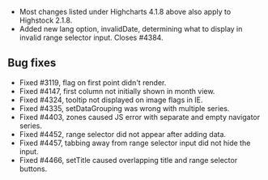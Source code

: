 - Most changes listed under Highcharts 4.1.8 above also apply to Highstock 2.1.8.
- Added new lang option, invalidDate, determining what to display in invalid range selector input. Closes #4384.
## Bug fixes 
- Fixed #3119, flag on first point didn't render.
- Fixed #4147, first column not initially shown in month view.
- Fixed #4324, tooltip not displayed on image flags in IE.
- Fixed #4335, setDataGrouping was wrong with multiple series.
- Fixed #4403, zones caused JS error with separate and empty navigator series.
- Fixed #4452, range selector did not appear after adding data.
- Fixed #4457, tabbing away from range selector input did not hide the input.
- Fixed #4466, setTitle caused overlapping title and range selector buttons.
